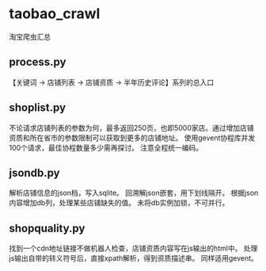 # taobao_crawl
淘宝爬虫汇总

## process.py
【关键词 -> 店铺列表 -> 店铺资质 -> 半年历史评论】系列的总入口

## shoplist.py
不论请求店铺列表的参数为何，最多返回250页，也即5000家店。通过增加店铺资质和所在省市的参数限制可以获取到更多的店铺地址。
使用gevent协程库并发100个请求，最佳协程数量多少需再探讨。
注意全程统一编码。

## jsondb.py
解析店铺信息的json档，写入sqlite。
回溯解json嵌套，用下划线隔开。
根据json内容增加db列，处理某些店铺缺失的值。
未将db实例加锁，不可并行。

## shopquality.py
找到一个cdn地址链接不做机器人检查，店铺资质内容写在js输出的html中。
处理js输出自带的转义符号后，直接xpath解析，得到资质描述串。
同样适用gevent。



